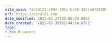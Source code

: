 ```yaml
---
site_uuid: 73cbb123-c992-485c-ba38-32e5ad72589f
url: https://vivaldi.com
date_modified: 2025-03-24T00:00:00.000Z
date_created: '2025-03-30T05:44:14.876Z'
tags:
- Web-Browsers
---
```










